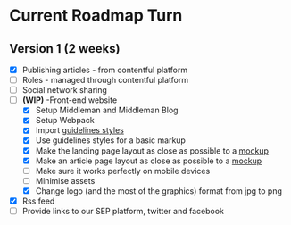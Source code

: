 # Current Roadmap Turn

## Version 1 (2 weeks)
- [x] Publishing articles - from contentful platform
- [ ] Roles - managed through contentful platform
- [ ] Social network sharing
- [ ] **(WIP)** -Front-end website
  - [x] Setup Middleman and Middleman Blog
  - [x] Setup Webpack
  - [x] Import [guidelines styles](https://github.com/saberespoder/sep-guidelines)
  - [x] Use guidelines styles for a basic markup
  - [x] Make the landing page layout as close as possible to a [mockup](https://github.com/saberespoder/officespace/raw/master/sepcontent/Screen%20Shot%202017-02-15%20at%2023.32.01.png)
  - [x] Make an article page layout as close as possible to a [mockup](https://github.com/saberespoder/officespace/raw/master/sepcontent/Screen%20Shot%202017-02-15%20at%2023.31.52.png)
  - [ ] Make sure it works perfectly on mobile devices
  - [ ] Minimise assets
  - [x] Change logo (and the most of the graphics) format from jpg to png
- [x] Rss feed
- [ ] Provide links to our SEP platform, twitter and facebook

